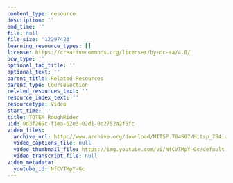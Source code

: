 ```yaml
---
content_type: resource
description: ''
end_time: ''
file: null
file_size: '12297423'
learning_resource_types: []
license: https://creativecommons.org/licenses/by-nc-sa/4.0/
ocw_type: ''
optional_tab_title: ''
optional_text: ''
parent_title: Related Resources
parent_type: CourseSection
related_resources_text: ''
resource_index_text: ''
resourcetype: Video
start_time: ''
title: TOTEM RoughRider
uid: 0d3f269c-f1ea-62e3-02d1-0c2752a2f5fc
video_files:
  archive_url: http://www.archive.org/download/MITSP.784S07/Mitsp_784iap07_totem_300k.mp4
  video_captions_file: null
  video_thumbnail_file: https://img.youtube.com/vi/NfCVTMpY-Gc/default.jpg
  video_transcript_file: null
video_metadata:
  youtube_id: NfCVTMpY-Gc
---
```

